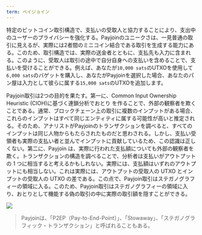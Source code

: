 ```yaml
---
term: ペイジョイン
---
```

特定のビットコイン取引構造で、支払いの受取人と協力することにより、支出中のユーザーのプライバシーを強化する。Payjoinのユニークさは、一見普通の取引に見えるが、実際には2者間のミニコイン結合である取引を生成する能力にある。このため、取引構造では、実際の送金者とともに、支払先も入力に含まれる。このように、受取人は取引の途中で自分自身への支払いを含めることで、支払いを受けることができる。例えば、あなたが`10,000 sats`のUTXOを使用して`6,000 sats`のバゲットを購入し、あなたがPayjoinを選択した場合、あなたのパン屋は入力として彼らに属する`15,000 sats`のUTXOを追加します。

Payjoin取引は2つの目的を果たす。第一に、Common Input Ownership Heuristic (CIOH)に基づく連鎖分析でおとり を作ることで、外部の観察者を欺くことである。通常、ブロックチェーン上の取引に複数のインプットがある場合、これらのインプットはすべて同じエンティティに属する可能性が高いと推定される。そのため、アナリストがPayjoinのトランザクションを調べると、すべてのインプットは同じ人物からもたらされたものだと思わされる。しかし、支払い受領者も実際の支払い者と並んでインプットに貢献しているため、この認識は正しくない。第二に、Payjoin は、実際に行われた支払額についても外部の観察者を欺く。トランザクションの構造を調べることで、分析者は支払いがアウトプットの 1 つに相当すると考えるかもしれない。実際には、支払額はいずれのアウトプットにも相当しない。これは実際には、アウトプットの受取人の UTXO とインプットの受取人の UTXO の差である。この点で、Payjoin取引はステガノグラフィーの領域に入る。このため、Payjoin取引はステガノグラフィーの領域に入り、おとりとして機能する偽の取引の中に実際の取引額を隠すことができる。

![](../../dictionnaire/assets/14.webp)

> Payjoinは、「P2EP（Pay-to-End-Point）」、「Stowaway」、「ステガノグラフィック・トランザクション」と呼ばれることもある。